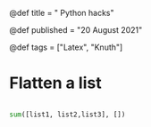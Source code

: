 @def title = " Python hacks"

@def published = "20 August 2021"

@def tags = ["Latex", "Knuth"]


# Flatten a list

```python

sum([list1, list2,list3], []) 

```
